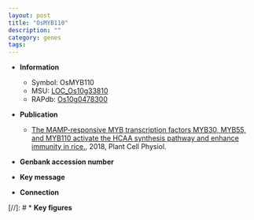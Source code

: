 ```yaml
---
layout: post
title: "OsMYB110"
description: ""
category: genes
tags: 
---
```


* **Information**  
    + Symbol: OsMYB110  
    + MSU: [LOC_Os10g33810](http://rice.plantbiology.msu.edu/cgi-bin/ORF_infopage.cgi?orf=LOC_Os10g33810)  
    + RAPdb: [Os10g0478300](http://rapdb.dna.affrc.go.jp/viewer/gbrowse_details/irgsp1?name=Os10g0478300)  

* **Publication**  
    + [The MAMP-responsive MYB transcription factors MYB30, MYB55, and MYB110 activate the HCAA synthesis pathway and enhance immunity in rice.](http://www.ncbi.nlm.nih.gov/pubmed?term=The+MAMP-responsive+MYB+transcription+factors+MYB30,+MYB55,+and+MYB110+activate+the+HCAA+synthesis+pathway+and+enhance+immunity+in+rice.%5BTitle%5D), 2018, Plant Cell Physiol.

* **Genbank accession number**  

* **Key message**  

* **Connection**  

[//]: # * **Key figures**  


